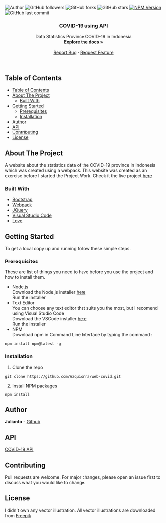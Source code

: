 ![Author](https://img.shields.io/badge/made%20by-Azquiorra-blue)
![GitHub followers](https://img.shields.io/github/followers/Azquiorra?style=social)
![GitHub forks](https://img.shields.io/github/forks/Azquiorra/web-covid?style=social)
![GitHub stars](https://img.shields.io/github/stars/Azquiorra/web-covid?style=social)
[![NPM Version](https://img.shields.io/npm/v/npm.svg?style=flat)]()
![GitHub last commit](https://img.shields.io/github/last-commit/Azquiorra/web-covid)

<p align="center">
  <h3 align="center">COVID-19 using API</h3>

  <p align="center">
    Data Statistics Province COVID-19 in Indonesia
    <br />
    <a href="https://github.com/Azquiorra/web-covid"><strong>Explore the docs »</strong></a>
    <br />
    <br />    
    <a href="https://github.com/Azquiorra/web-covid/issues">Report Bug</a>
    ·
    <a href="https://github.com/Azquiorra/web-covid/issues">Request Feature</a>
  </p>
</p><br>

## Table of Contents
- [Table of Contents](#table-of-contents)
- [About The Project](#about-the-project)
  - [Built With](#built-with)
- [Getting Started](#getting-started)
  - [Prerequisites](#prerequisites)
  - [Installation](#installation)
- [Author](#author)
- [API](#api)
- [Contributing](#contributing)
- [License](#license)

## About The Project
A website about the statistics data of the COVID-19 province in Indonesia which was created using a webpack. This website was created as an exercise before I started the Project Work. Check it the live project [here](https://covid19-provinceid.web.app/)

### Built With

* [Bootstrap](https://getbootstrap.com/)
* [Webpack](https://webpack.js.org/)
* [JQuery](https://jquery.com/)
* [Visual Studio Code](https://code.visualstudio.com/)
* [Love](https://pa1.narvii.com/6196/cb17531e2407c40e34d47aaf5c5b7bf69ce62fa0_hq.gif)

## Getting Started
To get a local copy up and running follow these simple steps.

### Prerequisites
These are list of things you need to have before you use the project and how to install them.
* Node.js<br>
Download the Node.js installer [here](https://nodejs.org/en/download/)<br>
Run the installer
* Text Editor<br>
You can choose any text editor that suits you the most, but I recomend using Visual Studio Code<br>
Download the VSCode installer [here](https://code.visualstudio.com/download)<br>
Run the installer
* NPM<br>
Download npm in Command Line Interface by typing the command :<br>
```
npm install npm@latest -g
```

### Installation
1. Clone the repo
```
git clone https://github.com/Azquiorra/web-covid.git
```

2. Install NPM packages
```
npm install
```

## Author
**Julianto** - [Github](https://github.com/Azquiorra)

## API
[COVID-19 API](https://api.kawalcorona.com/indonesia/provinsi)

## Contributing
Pull requests are welcome. For major changes, please open an issue first to discuss what you would like to change.

## License
I didn't own any vector illustration. All vector illustrations are downloaded from [Freepik](https://www.freepik.com/)
